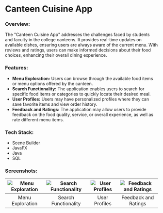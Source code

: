 # Canteen Cuisine App

### Overview:
The "Canteen Cuisine App" addresses the challenges faced by students and faculty in the college canteens. It provides real-time updates on available dishes, ensuring users are always aware of the current menu. With reviews and ratings, users can make informed decisions about their food choices, enhancing their overall dining experience.

### Features:
- **Menu Exploration:** Users can browse through the available food items or menu options offered by the canteen.
- **Search Functionality:** The application enables users to search for specific food items or categories to quickly locate their desired meal.
- **User Profiles:** Users may have personalized profiles where they can save favorite items and view order history.
- **Feedback and Ratings:** The application may allow users to provide feedback on the food quality, service, or overall experience, as well as rate different menu items.

### Tech Stack:
- Scene Builder
- JavaFX
- Java
- SQL

### Screenshots:

| ![Menu Exploration](path/to/menu_exploration_image.png) | ![Search Functionality](path/to/search_functionality_image.png) | ![User Profiles](path/to/user_profiles_image.png) | ![Feedback and Ratings](path/to/feedback_ratings_image.png) |
|:-------------------------------------------------------:|:--------------------------------------------------------------:|:-------------------------------------------------:|:-----------------------------------------------------------:|
| Menu Exploration                                        | Search Functionality                                            | User Profiles                                     | Feedback and Ratings                                        |
